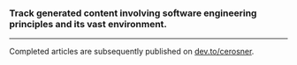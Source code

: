 ### Track generated content involving software engineering principles and its vast environment.
---
Completed articles are subsequently published on [dev.to/cerosner](https://dev.to/cerosner).
